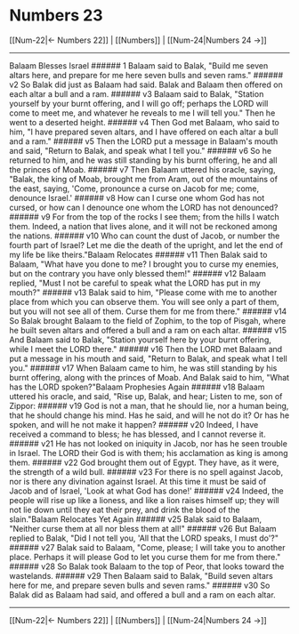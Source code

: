 # Numbers 23

[[Num-22|← Numbers 22]] | [[Numbers]] | [[Num-24|Numbers 24 →]]
***

Balaam Blesses Israel ###### 1 Balaam said to Balak, "Build me seven altars here, and prepare for me here seven bulls and seven rams." ###### v2 So Balak did just as Balaam had said. Balak and Balaam then offered on each altar a bull and a ram. ###### v3 Balaam said to Balak, "Station yourself by your burnt offering, and I will go off; perhaps the LORD will come to meet me, and whatever he reveals to me I will tell you." Then he went to a deserted height. ###### v4 Then God met Balaam, who said to him, "I have prepared seven altars, and I have offered on each altar a bull and a ram." ###### v5 Then the LORD put a message in Balaam's mouth and said, "Return to Balak, and speak what I tell you." ###### v6 So he returned to him, and he was still standing by his burnt offering, he and all the princes of Moab. ###### v7 Then Balaam uttered his oracle, saying, "Balak, the king of Moab, brought me from Aram, out of the mountains of the east, saying, 'Come, pronounce a curse on Jacob for me; come, denounce Israel.' ###### v8 How can I curse one whom God has not cursed, or how can I denounce one whom the LORD has not denounced? ###### v9 For from the top of the rocks I see them; from the hills I watch them. Indeed, a nation that lives alone, and it will not be reckoned among the nations. ###### v10 Who can count the dust of Jacob, or number the fourth part of Israel? Let me die the death of the upright, and let the end of my life be like theirs."Balaam Relocates ###### v11 Then Balak said to Balaam, "What have you done to me? I brought you to curse my enemies, but on the contrary you have only blessed them!" ###### v12 Balaam replied, "Must I not be careful to speak what the LORD has put in my mouth?" ###### v13 Balak said to him, "Please come with me to another place from which you can observe them. You will see only a part of them, but you will not see all of them. Curse them for me from there." ###### v14 So Balak brought Balaam to the field of Zophim, to the top of Pisgah, where he built seven altars and offered a bull and a ram on each altar. ###### v15 And Balaam said to Balak, "Station yourself here by your burnt offering, while I meet the LORD there." ###### v16 Then the LORD met Balaam and put a message in his mouth and said, "Return to Balak, and speak what I tell you." ###### v17 When Balaam came to him, he was still standing by his burnt offering, along with the princes of Moab. And Balak said to him, "What has the LORD spoken?"Balaam Prophesies Again ###### v18 Balaam uttered his oracle, and said, "Rise up, Balak, and hear; Listen to me, son of Zippor: ###### v19 God is not a man, that he should lie, nor a human being, that he should change his mind. Has he said, and will he not do it? Or has he spoken, and will he not make it happen? ###### v20 Indeed, I have received a command to bless; he has blessed, and I cannot reverse it. ###### v21 He has not looked on iniquity in Jacob, nor has he seen trouble in Israel. The LORD their God is with them; his acclamation as king is among them. ###### v22 God brought them out of Egypt. They have, as it were, the strength of a wild bull. ###### v23 For there is no spell against Jacob, nor is there any divination against Israel. At this time it must be said of Jacob and of Israel, 'Look at what God has done!' ###### v24 Indeed, the people will rise up like a lioness, and like a lion raises himself up; they will not lie down until they eat their prey, and drink the blood of the slain."Balaam Relocates Yet Again ###### v25 Balak said to Balaam, "Neither curse them at all nor bless them at all!" ###### v26 But Balaam replied to Balak, "Did I not tell you, 'All that the LORD speaks, I must do'?" ###### v27 Balak said to Balaam, "Come, please; I will take you to another place. Perhaps it will please God to let you curse them for me from there." ###### v28 So Balak took Balaam to the top of Peor, that looks toward the wastelands. ###### v29 Then Balaam said to Balak, "Build seven altars here for me, and prepare seven bulls and seven rams." ###### v30 So Balak did as Balaam had said, and offered a bull and a ram on each altar.

***
[[Num-22|← Numbers 22]] | [[Numbers]] | [[Num-24|Numbers 24 →]]
